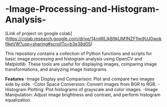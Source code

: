 # -Image-Processing-and-Histogram-Analysis-
[Link of project on google colab] (https://colab.research.google.com/drive/14rqWLlkB9kUM1NZF1lw9UJ0wokfIkeVW?usp=sharing#scrollTo=b3e38d05)

This repository contains a collection of Python functions and scripts for basic image processing and histogram analysis using OpenCV and Matplotlib. These tools are useful for displaying images, comparing image transformations, and analyzing image histograms.

**Features**
-Image Display and Comparison: Plot and compare two images side by side.
-Color Space Conversion: Convert images from BGR to RGB.
-Histogram Plotting: Plot histograms of grayscale and color images.
-Image Manipulation: Adjust image brightness and contrast, and perform histogram equalization.

